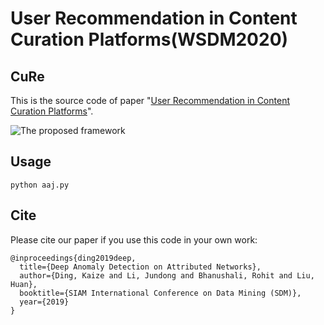 User Recommendation in Content Curation Platforms(WSDM2020)
============

## CuRe

This is the source code of paper "[User Recommendation in Content Curation Platforms](http://people.tamu.edu/~jwang713/pubs/curator-wsdm2020.pdf)".

![The proposed framework](framework.png)



## Usage
```python aaj.py```

## Cite

Please cite our paper if you use this code in your own work:

```
@inproceedings{ding2019deep,
  title={Deep Anomaly Detection on Attributed Networks},
  author={Ding, Kaize and Li, Jundong and Bhanushali, Rohit and Liu, Huan},
  booktitle={SIAM International Conference on Data Mining (SDM)},
  year={2019}
}
```
